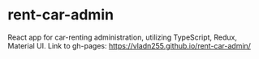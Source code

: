 # rent-car-admin
 React app for car-renting administration, utilizing TypeScript, Redux, Material UI.
 Link to gh-pages: https://vladn255.github.io/rent-car-admin/
 
